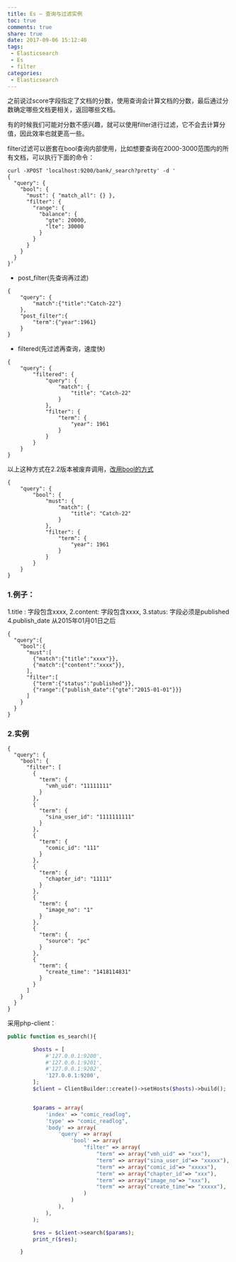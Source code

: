 ```yaml
---
title: Es – 查询与过滤实例
toc: true
comments: true
share: true
date: 2017-09-06 15:12:40
tags:
 - Elasticsearch
 - Es
 - filter
categories:
 - Elasticsearch
---
```


之前说过score字段指定了文档的分数，使用查询会计算文档的分数，最后通过分数确定哪些文档更相关，返回哪些文档。

有的时候我们可能对分数不感兴趣，就可以使用filter进行过滤，它不会去计算分值，因此效率也就更高一些。

filter过滤可以嵌套在bool查询内部使用，比如想要查询在2000-3000范围内的所有文档，可以执行下面的命令：<!-- more -->

```
curl -XPOST 'localhost:9200/bank/_search?pretty' -d '
{
  "query": {
    "bool": {
      "must": { "match_all": {} },
      "filter": {
        "range": {
          "balance": {
            "gte": 20000,
            "lte": 30000
          }
        }
      }
    }
  }
}'
```



 - post_filter(先查询再过滤)
 ```
 { 
     "query": {
         "match":{"title":"Catch-22"}
     },
     "post_filter":{
         "term":{"year":1961}
     }
 }
 ```
 - filtered(先过滤再查询，速度快)
 ```
 {
     "query": {
         "filtered": {
             "query": {
                 "match": {
                     "title": "Catch-22"
                 }
             }, 
             "filter": {
                 "term": {
                     "year": 1961
                 }
             }
         }
     }
 }
 ```
 
以上这种方式在2.2版本被废弃调用，[改用bool的方式](https://www.elastic.co/guide/en/elasticsearch/reference/2.2/breaking_20_query_dsl_changes.html#_literal_filtered_literal_query_and_literal_query_literal_filter_deprecated)
```
{
    "query": {
        "bool": {
            "must": {
                "match": {
                    "title": "Catch-22"
                }
            }, 
            "filter": {
                "term": {
                    "year": 1961
                }
            }
        }
    }
}
```

### 1.例子：

1.title : 字段包含xxxx,
2.content: 字段包含xxxx,
3.status: 字段必须是published
4.publish_date 从2015年01月01日之后

```
{
  "query":{
    "bool":{
      "must":[
        {"match":{"title":"xxxx"}},
        {"match":{"content":"xxxx"}},
      ],
      "filter":[
        {"term":{"status":"published"}},
        {"range":{"publish_date":{"gte":"2015-01-01"}}}
      ]
    }
  }
}
```

### 2.实例

```
{
  "query": {
    "bool": {
      "filter": [
        {
          "term": {
            "vmh_uid": "11111111"
          }
        },
        {
          "term": {
            "sina_user_id": "1111111111"
          }
        },
        {
          "term": {
            "comic_id": "111"
          }
        },
        {
          "term": {
            "chapter_id": "11111"
          }
        },
        {
          "term": {
            "image_no": "1"
          }
        },
        {
          "term": {
            "source": "pc"
          }
        },
        {
          "term": {
            "create_time": "1418114831"
          }
        }
      ]
    }
  }
}

```
采用php-client：

```php
public function es_search(){

        $hosts = [
            #'127.0.0.1:9200',
            #'127.0.0.1:9201',
            #'127.0.0.1:9202',
            '127.0.0.1:9200',
        ];
        $client = ClientBuilder::create()->setHosts($hosts)->build();


        $params = array(
            'index' => "comic_readlog",
            'type' => "comic_readlog",
            'body' => array(
                'query' => array(
                    'bool' => array(
                        "filter" => array(
                            "term" => array("vmh_uid" => "xxx"),
                            "term" => array("sina_user_id"=> "xxxxx"),
                            "term" => array("comic_id"=> "xxxxx"),
                            "term" => array("chapter_id"=> "xxx"),
                            "term" => array("image_no"=> "xxx"),
                            "term" => array("create_time"=> "xxxxx"),
                        )
                    )
                ),
            ),
        );

        $res = $client->search($params);
        print_r($res);

    }
```

